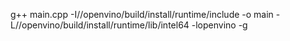 g++ main.cpp -I//openvino/build/install/runtime/include -o main -L//openvino/build/install/runtime/lib/intel64 -lopenvino -g
